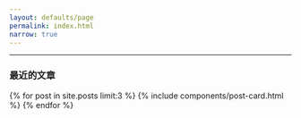 ```yaml
---
layout: defaults/page
permalink: index.html
narrow: true
---
```


<hr />

### 最近的文章

{% for post in site.posts limit:3 %}
{% include components/post-card.html %}
{% endfor %}


